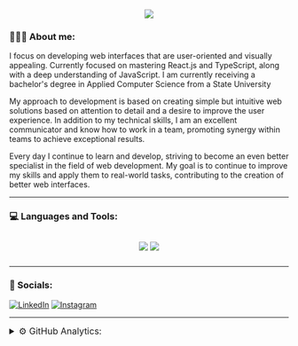 <h1 align="center">
    <img src="https://readme-typing-svg.herokuapp.com/?font=Montserrat&weight=600&size=30&duration=1500&pause=100&color=F7F7F7&center=true&multiline=true&repeat=false&random=false&width=435&height=80&lines=Hi+there%2C+I'm+Nikita;Junior+Frontend+Developer" />
</h1>

### 👨🏻‍💻 About me:

<p>
I focus on developing web interfaces that are user-oriented and visually appealing. Currently focused on mastering React.js and TypeScript, along with a deep understanding of JavaScript. I am currently receiving a bachelor's degree in Applied Computer Science from a State University</p>
<p>
My approach to development is based on creating simple but intuitive web solutions based on attention to detail and a desire to improve the user experience. In addition to my technical skills, I am an excellent communicator and know how to work in a team, promoting synergy within teams to achieve exceptional results.
</p>
<p>
Every day I continue to learn and develop, striving to become an even better specialist in the field of web development. My goal is to continue to improve my skills and apply them to real-world tasks, contributing to the creation of better web interfaces.
</p>

---

### 💻 Languages and Tools:

<div style='margin: 25px 0px; text-align: center;'>
    <img src="https://skillicons.dev/icons?i=react,js,ts,jquery,tailwind,mongodb,mysql,postgres,php" />
    <img  style='margin-top: 5px;' src="https://skillicons.dev/icons?i=html,css,scss,git,vscode,idea,figma,ps" />
</div>

---

### 🤝 Socials:

[![LinkedIn](https://img.shields.io/badge/linkedin-%230077B5.svg?style=for-the-badge&logo=linkedin&logoColor=white)](https://www.linkedin.com/in/nikitasurcov/)
[![Instagram](https://img.shields.io/badge/Instagram-%23E4405F.svg?style=for-the-badge&logo=Instagram&logoColor=white)](https://www.instagram.com/geletskyy/)


---

<details>
    <summary style='font-size: 16px; margin-bottom: 15px;'>⚙️ GitHub Analytics:</summary>
    <img height="150" src="https://github-readme-stats.vercel.app/api?username=Geletsky&show_icons=true&theme=swift&hide=contribs,prs" />
    <img height="150" src="https://github-readme-stats.vercel.app/api/top-langs/?username=Geletsky&layout=compact&theme=swift" />
</details>
